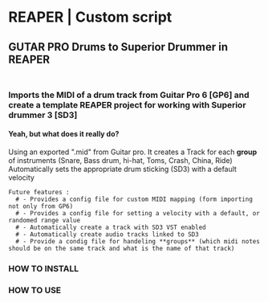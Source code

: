 # REAPER | Custom script 
## GUTAR PRO Drums to Superior Drummer in REAPER <br /><br />


### Imports the MIDI of a drum track from Guitar Pro 6 [GP6] and create a template REAPER project for working with Superior drummer 3 [SD3]  <br />

#### Yeah, but what does it really do?
Using an exported ".mid" from Guitar pro.
It creates a Track for each **group** of instruments (Snare, Bass drum, hi-hat, Toms, Crash, China, Ride)
Automatically sets the appropriate drum sticking (SD3) with a default velocity
```
Future features :
  # - Provides a config file for custom MIDI mapping (form importing not only from GP6)
  # - Provides a config file for setting a velocity with a default, or randomed range value
  # - Automatically create a track with SD3 VST enabled
  # - Automatically create audio tracks linked to SD3
  # - Provide a condig file for handeling **groups** (which midi notes should be on the same track and what is the name of that track)
``` 

### HOW TO INSTALL
### HOW TO USE
